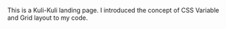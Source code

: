 This is a Kuli-Kuli landing page. I introduced the concept of CSS Variable and Grid layout to my code.